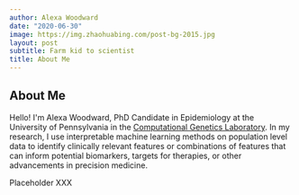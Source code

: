 ```yaml
---
author: Alexa Woodward
date: "2020-06-30"
image: https://img.zhaohuabing.com/post-bg-2015.jpg
layout: post
subtitle: Farm kid to scientist
title: About Me
---
```


## About Me

Hello! I'm Alexa Woodward, PhD Candidate in Epidemiology at the University of Pennsylvania in the [Computational Genetics Laboratory](https://epistasis.org). In my research, I use interpretable machine learning methods on population level data to identify clinically relevant features or combinations of features that can inform potential biomarkers, targets for therapies, or other advancements in precision medicine.

Placeholder XXX


